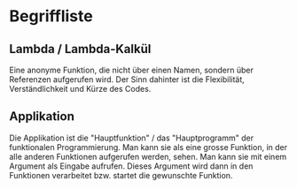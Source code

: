 # Begriffliste

## Lambda / Lambda-Kalkül

Eine anonyme Funktion, die nicht über einen Namen, sondern über Referenzen aufgerufen wird. Der Sinn dahinter ist die Flexibilität, Verständlichkeit und Kürze des Codes.

## Applikation

Die Applikation ist die "Hauptfunktion" / das "Hauptprogramm" der funktionalen Programmierung. Man kann sie als eine grosse Funktion, in der alle anderen Funktionen aufgerufen werden, sehen. Man kann sie mit einem Argument als Eingabe aufrufen. Dieses Argument wird dann in den Funktionen verarbeitet bzw. startet die gewunschte Funktion.

